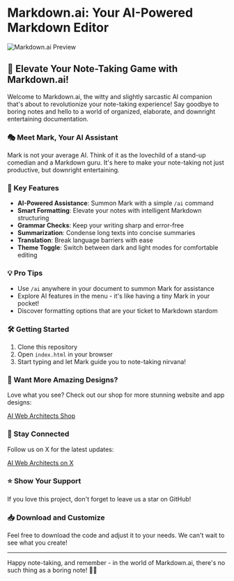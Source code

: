 # Markdown.ai: Your AI-Powered Markdown Editor

![Markdown.ai Preview](https://aiwebarchitects.com/markdown-ai-preview.jpg)

## 🚀 Elevate Your Note-Taking Game with Markdown.ai!

Welcome to Markdown.ai, the witty and slightly sarcastic AI companion that's about to revolutionize your note-taking experience! Say goodbye to boring notes and hello to a world of organized, elaborate, and downright entertaining documentation.

### 🎭 Meet Mark, Your AI Assistant

Mark is not your average AI. Think of it as the lovechild of a stand-up comedian and a Markdown guru. It's here to make your note-taking not just productive, but downright entertaining.

### 🌟 Key Features

- **AI-Powered Assistance**: Summon Mark with a simple `/ai` command
- **Smart Formatting**: Elevate your notes with intelligent Markdown structuring
- **Grammar Checks**: Keep your writing sharp and error-free
- **Summarization**: Condense long texts into concise summaries
- **Translation**: Break language barriers with ease
- **Theme Toggle**: Switch between dark and light modes for comfortable editing

### 💡 Pro Tips

- Use `/ai` anywhere in your document to summon Mark for assistance
- Explore AI features in the menu - it's like having a tiny Mark in your pocket!
- Discover formatting options that are your ticket to Markdown stardom

### 🛠️ Getting Started

1. Clone this repository
2. Open `index.html` in your browser
3. Start typing and let Mark guide you to note-taking nirvana!

### 🎨 Want More Amazing Designs?

Love what you see? Check out our shop for more stunning website and app designs:

[AI Web Architects Shop](https://aiwebarchitects.com/)

### 📣 Stay Connected

Follow us on X for the latest updates:

[AI Web Architects on X](https://x.com/aiwebarchitects)

### ⭐ Show Your Support

If you love this project, don't forget to leave us a star on GitHub!

### 📥 Download and Customize

Feel free to download the code and adjust it to your needs. We can't wait to see what you create!

---

Happy note-taking, and remember - in the world of Markdown.ai, there's no such thing as a boring note! 🚀📝
